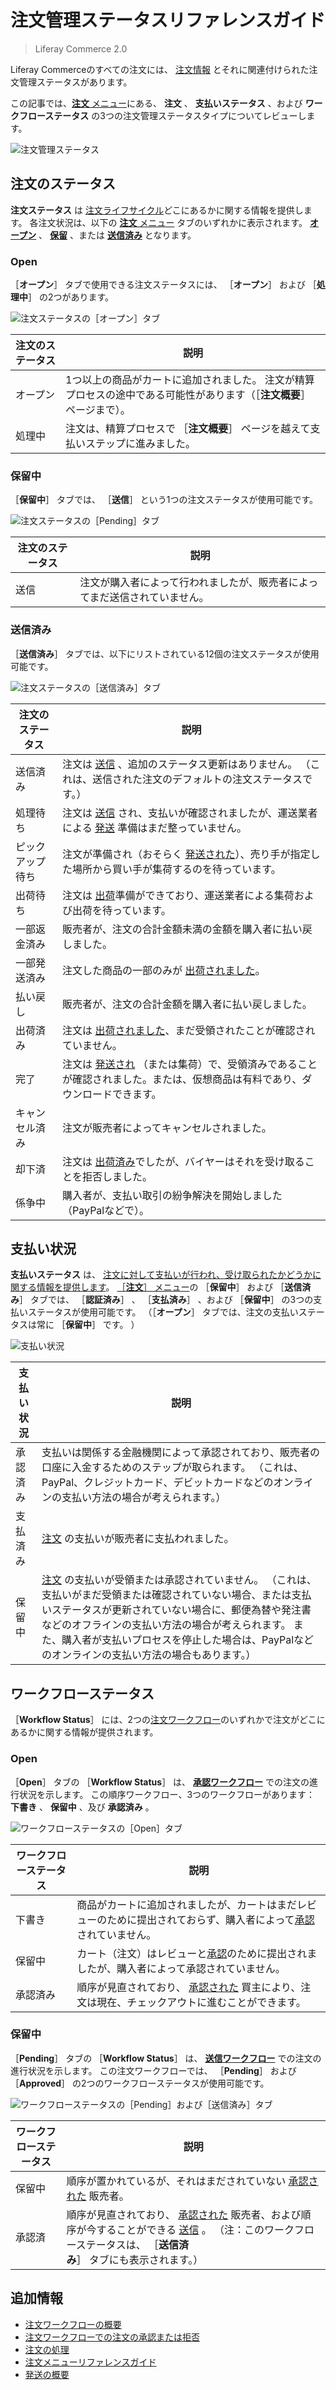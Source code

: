 # 注文管理ステータスリファレンスガイド

> Liferay Commerce 2.0

Liferay Commerceのすべての注文には、 [注文情報](./order-information.md) とそれに関連付けられた注文管理ステータスがあります。

この記事では、[**注文** メニュー](./orders-menu-reference-guide.md)にある、 **注文** 、 **支払いステータス** 、および **ワークフローステータス** の3つの注文管理ステータスタイプについてレビューします。

![注文管理ステータス](./order-management-statuses-reference-guide/images/01.png)

## 注文のステータス

**注文ステータス** は [注文ライフサイクル](./order-life-cycle.md)どこにあるかに関する情報を提供します。 各注文状況は、以下の [**注文** メニュー](./orders-menu-reference-guide.md) タブのいずれかに表示されます。 [**オープン**](./orders-menu-reference-guide.md#open) 、 [**保留**](./orders-menu-reference-guide.md#pending) 、または [**送信済み**](./orders-menu-reference-guide.md#transmitted) となります。

### Open

［**オープン**］ タブで使用できる注文ステータスには、 ［**オープン**］ および ［**処理中**］ の2つがあります。

   ![注文ステータスの［オープン］タブ](./order-management-statuses-reference-guide/images/02.png)

| 注文のステータス | 説明                                                           |
| -------- | ------------------------------------------------------------ |
| オープン     | 1つ以上の商品がカートに追加されました。 注文が精算プロセスの途中である可能性があります（［**注文概要**］ ページまで）。 |
| 処理中      | 注文は、精算プロセスで ［**注文概要**］ ページを越えて支払いステップに進みました。                    |

### 保留中

［**保留中**］ タブでは、 ［**送信**］ という1つの注文ステータスが使用可能です。

   ![注文ステータスの［Pending］タブ](./order-management-statuses-reference-guide/images/03.png)

| 注文のステータス | 説明                                    |
| -------- | ------------------------------------- |
| 送信       | 注文が購入者によって行われましたが、販売者によってまだ送信されていません。 |

### 送信済み

［**送信済み**］ タブでは、以下にリストされている12個の注文ステータスが使用可能です。

   ![注文ステータスの［送信済み］タブ](./order-management-statuses-reference-guide/images/04.png)

| 注文のステータス | 説明                                                                                                                                             |
| -------- | ---------------------------------------------------------------------------------------------------------------------------------------------- |
| 送信済み     | 注文は [送信](./processing-an-order.md#commerce-20-and-below) 、追加のステータス更新はありません。 （これは、送信された注文のデフォルトの注文ステータスです。）                                      |
| 処理待ち     | 注文は [送信](./processing-an-order.md#commerce-20-and-below) され、支払いが確認されましたが、運送業者による [発送](../shipments/introduction-to-shipments.md) 準備はまだ整っていません。 |
| ピックアップ待ち | 注文が準備され（おそらく [発送された](../shipments/introduction-to-shipments.md)）、売り手が指定した場所から買い手が集荷するのを待っています。                                                 |
| 出荷待ち     | 注文は [出荷](../shipments/introduction-to-shipments.md)準備ができており、運送業者による集荷および出荷を待っています。                                                             |
| 一部返金済み   | 販売者が、注文の合計金額未満の金額を購入者に払い戻しました。                                                                                                                 |
| 一部発送済み   | 注文した商品の一部のみが [出荷されました](../shipments/introduction-to-shipments.md)。                                                                             |
| 払い戻し     | 販売者が、注文の合計金額を購入者に払い戻しました。                                                                                                                      |
| 出荷済み     | 注文は [出荷されました](../shipments/introduction-to-shipments.md)、まだ受領されたことが確認されていません。                                                                  |
| 完了       | 注文は [発送され](../shipments/introduction-to-shipments.md) （または集荷）で、受領済みであることが確認されました。または、仮想商品は有料であり、ダウンロードできます。                                    |
| キャンセル済み  | 注文が販売者によってキャンセルされました。                                                                                                                          |
| 却下済      | 注文は [出荷済み](../shipments/introduction-to-shipments.md)でしたが、バイヤーはそれを受け取ることを拒否しました。                                                               |
| 係争中      | 購入者が、支払い取引の紛争解決を開始しました（PayPalなどで）。                                                                                                             |

## 支払い状況

**支払いステータス** は、 [注文に対して支払いが行われ、受け取られたかどうかに関する情報を提供します](./processing-an-order.md)。 [［**注文**］ メニュー](./orders-menu-reference-guide.md)の ［**保留中**］ および ［**送信済み**］ タブでは、 ［**認証済み**］ 、 ［**支払済み**］ 、および ［**保留中**］ の3つの支払いステータスが使用可能です。 （［**オープン**］ タブでは、注文の支払いステータスは常に ［**保留中**］ です。 ）

   ![支払い状況](./order-management-statuses-reference-guide/images/05.png)

| 支払い状況 | 説明                                                                                                                                                                                             |
| ----- | ---------------------------------------------------------------------------------------------------------------------------------------------------------------------------------------------- |
| 承認済み  | 支払いは関係する金融機関によって承認されており、販売者の口座に入金するためのステップが取られます。 （これは、PayPal、クレジットカード、デビットカードなどのオンラインの支払い方法の場合が考えられます。）                                                                                       |
| 支払済み  | [注文](./processing-an-order.md) の支払いが販売者に支払われました。                                                                                                                                               |
| 保留中   | [注文](./processing-an-order.md) の支払いが受領または承認されていません。 （これは、支払いがまだ受領または確認されていない場合、または支払いステータスが更新されていない場合に、郵便為替や発注書などのオフラインの支払い方法の場合が考えられます。 また、購入者が支払いプロセスを停止した場合は、PayPalなどのオンラインの支払い方法の場合もあります。） |

## ワークフローステータス

［**Workflow Status**］ には、2つの[注文ワークフロー](../order-workflows/introduction-to-order-workflows.md)のいずれかで注文がどこにあるかに関する情報が提供されます。

### Open

［**Open**］ タブの ［**Workflow Status**］ は、 [**承認ワークフロー**](../order-workflows/introduction-to-order-workflows.md#approval-workflow-buyer-side-cart-approval-only) での注文の進行状況を示します。 この順序ワークフロー、3つのワークフローがあります： **下書き** 、 **保留中** 、及び **承認済み** 。

   ![ワークフローステータスの［Open］タブ](./order-management-statuses-reference-guide/images/06.png)

| ワークフローステータス | 説明                                                                                                                                 |
| ----------- | ---------------------------------------------------------------------------------------------------------------------------------- |
| 下書き         | 商品がカートに追加されましたが、カートはまだレビューのために提出されておらず、購入者によって[承認](../order-workflows/approving-or-rejecting-orders-in-order-workflows.md)されていません。 |
| 保留中         | カート（注文）はレビューと[承認](../order-workflows/approving-or-rejecting-orders-in-order-workflows.md)のために提出されましたが、購入者によって承認されていません。            |
| 承認済み        | 順序が見直されており、 [承認された](../order-workflows/approving-or-rejecting-orders-in-order-workflows.md) 買主により、注文は現在、チェックアウトに進むことができます。         |

### 保留中

［**Pending**］ タブの ［**Workflow Status**］ は、 [**送信ワークフロー**](../order-workflows/introduction-to-order-workflows.md#transmission-workflow-seller-side-order-approval-only) での注文の進行状況を示します。 この注文ワークフローでは、 ［**Pending**］ および ［**Approved**］ の2つのワークフローステータスが使用可能です。

   ![ワークフローステータスの［Pending］および［送信済み］タブ](./order-management-statuses-reference-guide/images/07.png)

| ワークフローステータス | 説明                                                                                                                                                                                                           |
| ----------- | ------------------------------------------------------------------------------------------------------------------------------------------------------------------------------------------------------------ |
| 保留中         | 順序が置かれているが、それはまだされていない [承認された](../order-workflows/approving-or-rejecting-orders-in-order-workflows.md) 販売者。                                                                                                  |
| 承認済         | 順序が見直されており、 [承認された](../order-workflows/approving-or-rejecting-orders-in-order-workflows.md) 販売者、および順序が今することができる [送信](./processing-an-order.md#commerce-20-and-below) 。 （注：このワークフローステータスは、 ［**送信済み**］ タブにも表示されます。） |

## 追加情報

* [注文ワークフローの概要](../order-workflows/introduction-to-order-workflows.md)
* [注文ワークフローでの注文の承認または拒否](../order-workflows/approving-or-rejecting-orders-in-order-workflows.md)
* [注文の処理](./processing-an-order.md)
* [注文メニューリファレンスガイド](./orders-menu-reference-guide.md)
* [発送の概要](../shipments/introduction-to-shipments.md)